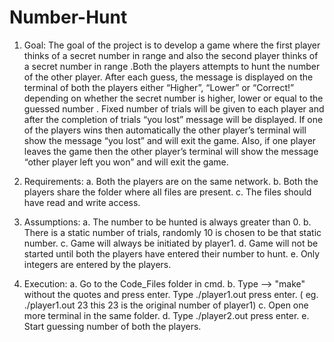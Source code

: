 # Number-Hunt

1. Goal: 
    The goal of the project is to develop a game where the first player thinks of a
    secret number in range and also the second player thinks of a secret number in
    range .Both the players attempts to hunt the number of the other player. After each
    guess, the message is displayed on the terminal of both the players either “Higher”,
    “Lower” or “Correct!” depending on whether the secret number is higher, lower or
    equal to the guessed number . Fixed number of trials will be given to each player and
    after the completion of trials “you lost” message will be displayed.
    If one of the players wins then automatically the other player’s terminal will show the
    message “you lost” and will exit the game. Also, if one player leaves the game then
    the other player’s terminal will show the message “other player left you won” and will
    exit the game.

2. Requirements:
  a. Both the players are on the same network.
  b. Both the players share the folder where all files are present.
  c. The files should have read and write access.
  
3. Assumptions:
  a. The number to be hunted is always greater than 0.
  b. There is a static number of trials, randomly 10 is chosen to be that
  static number.
  c. Game will always be initiated by player1.
  d. Game will not be started until both the players have entered their
  number to hunt.
  e. Only integers are entered by the players.
  
4. Execution: 
    a. Go to the Code_Files folder in cmd. 
    b. Type --> "make" without the quotes and press enter. Type ./player1.out <any number> press enter. 
    ( eg. ./player1.out 23 this 23 is the original number of player1)
    c. Open one more terminal in the same folder. 
    d. Type ./player2.out <any number> press enter.
    e. Start guessing number of both the players.
